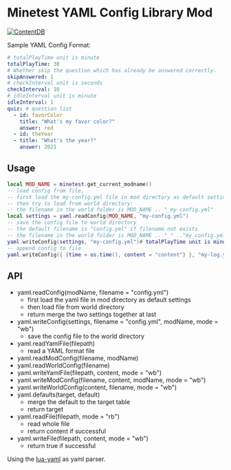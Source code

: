 # Minetest YAML Config Library Mod

[![ContentDB](https://content.minetest.net/packages/snowyu/yaml/shields/title/)](https://content.minetest.net/packages/snowyu/yaml/)

Sample YAML Config Format:

```yaml
# totalPlayTime unit is minute
totalPlayTime: 30
# Whether skip the question which has already be answered correctly.
skipAnswered: 1
# checkInterval unit is seconds
checkInterval: 10
# idleInterval unit is minute
idleInterval: 1
quiz: # question list
  - id: favorColor
    title: "What's my favor color?"
    answer: red
  - id: theYear
  - title: "What's the year?"
    answer: 2021
```

## Usage

```lua
local MOD_NAME = minetest.get_current_modname()
-- load config from file,
-- first load the my-config.yml file in mod directory as default settings
-- then try to load from world directory:
-- the filename in the world folder is MOD_NAME .. "_my-config.yml"
local settings = yaml.readConfig(MOD_NAME, "my-config.yml")
-- save the config file to world directory
-- the default filename is "config.yml" if filename not exists
-- the filename in the world folder is MOD_NAME .. "_" .."my_config.yml"
yaml.writeConfig(settings, "my-config.yml")# totalPlayTime unit is minute
-- append config to file
yaml.writeConfig({ {time = os.time(), content = "content"} }, "my-log.yml", "a")
```

## API

* yaml.readConfig(modName, filename = "config.yml")
  * first load the yaml file in mod directory as default settings
  * then load file from world directory
  * return merge the two settings together at last
* yaml.writeConfig(settings, filename = "config.yml", modName, mode = "wb")
  * save the config file to the world directory
* yaml.readYamlFile(filepath)
  * read a YAML format file
* yaml.readModConfig(filename, modName)
* yaml.readWorldConfig(filename)
* yaml.writeYamlFile(filepath, content, mode = "wb")
* yaml.writeModConfig(filename, content, modName, mode = "wb")
* yaml.writeWorldConfig(content, filename, mode = "wb")
* yaml.defaults(target, default)
  * merge the default to the target table
  * return target
* yaml.readFile(filepath, mode = "rb")
  * read whole file
  * return content if successful
* yaml.writeFile(filepath, content, mode = "wb")
  * return true if successful

Using the [lua-yaml](https://github.com/exosite/lua-yaml) as yaml parser.
